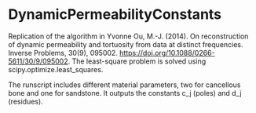 # DynamicPermeabilityConstants


Replication of the algorithm in Yvonne Ou, M.-J. (2014). On reconstruction of dynamic permeability and tortuosity from data at distinct frequencies. Inverse Problems, 30(9), 095002. https://doi.org/10.1088/0266-5611/30/9/095002. The least-square problem is solved using scipy.optimize.least_squares.

The runscript includes different material parameters, two for cancellous bone and one for sandstone. It outputs the constants c_j (poles) and d_j (residues).
